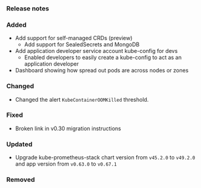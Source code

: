 ### Release notes

### Added

- Add support for self-managed CRDs (preview)
  - Add support for SealedSecrets and MongoDB
- Add application developer service account kube-config for devs
  - Enabled developers to easily create a kube-config to act as an application developer
- Dashboard showing how spread out pods are across nodes or zones

### Changed

- Changed the alert `KubeContainerOOMKilled` threshold.

### Fixed

- Broken link in v0.30 migration instructions

### Updated

- Upgrade kube-prometheus-stack chart version from `v45.2.0` to `v49.2.0` and app version from `v0.63.0` to `v0.67.1`

### Removed
